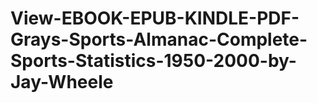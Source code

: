 # View-EBOOK-EPUB-KINDLE-PDF-Grays-Sports-Almanac-Complete-Sports-Statistics-1950-2000-by-Jay-Wheele